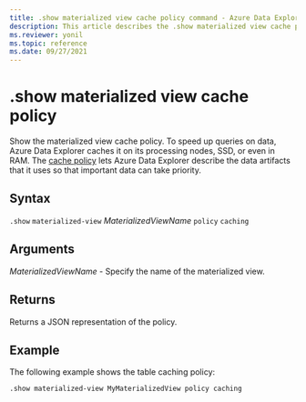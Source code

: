 ```yaml
---
title: .show materialized view cache policy command - Azure Data Explorer
description: This article describes the .show materialized view cache policy command in Azure Data Explorer.
ms.reviewer: yonil
ms.topic: reference
ms.date: 09/27/2021
---
```

# .show materialized view cache policy

Show the materialized view cache policy. To speed up queries on data, Azure Data Explorer caches it on its processing nodes, SSD, or even in RAM. The [cache policy](cachepolicy.md) lets Azure Data Explorer describe the data artifacts that it uses so that important data can take priority.  

## Syntax

`.show` `materialized-view` *MaterializedViewName* `policy` `caching`

## Arguments

*MaterializedViewName* - Specify the name of the materialized view.

## Returns

Returns a JSON representation of the policy.

## Example

The following example shows the table caching policy:

```kusto
.show materialized-view MyMaterializedView policy caching 
```